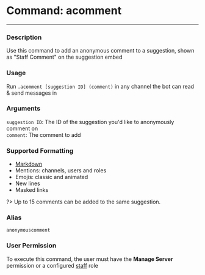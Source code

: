 # Command: acomment
---
### Description
Use this command to add an anonymous comment to a suggestion, shown as "Staff Comment" on the suggestion embed

### Usage
Run `.acomment [suggestion ID] (comment)` in any channel the bot can read & send messages in

### Arguments
`suggestion ID`: The ID of the suggestion you'd like to anonymously comment on\
`comment`: The comment to add

### Supported Formatting
- [Markdown](https://support.discord.com/hc/en-us/articles/210298617)
- Mentions: channels, users and roles
- Emojis: classic and animated
- New lines
- Masked links 


?> Up to 15 comments can be added to the same suggestion.

### Alias
`anonymouscomment`

### User Permission
To execute this command, the user must have the **Manage Server** permission or a configured [staff](/config/staffroles.md) role
